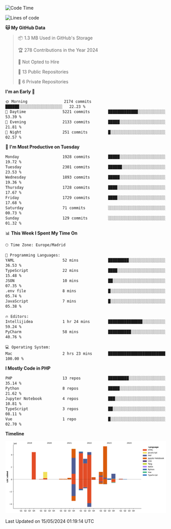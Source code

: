<!--START_SECTION:waka-->
![Code Time](http://img.shields.io/badge/Code%20Time-155%20hrs-blue)

![Lines of code](https://img.shields.io/badge/From%20Hello%20World%20I%27ve%20Written-31.3%20million%20lines%20of%20code-blue)

**🐱 My GitHub Data** 

> 📦 1.3 MB Used in GitHub's Storage 
 > 
> 🏆 278 Contributions in the Year 2024
 > 
> 🚫 Not Opted to Hire
 > 
> 📜 13 Public Repositories 
 > 
> 🔑 6 Private Repositories 
 > 
**I'm an Early 🐤** 

```text
🌞 Morning                2174 commits        ██████░░░░░░░░░░░░░░░░░░░   22.23 % 
🌆 Daytime                5221 commits        █████████████░░░░░░░░░░░░   53.39 % 
🌃 Evening                2133 commits        █████░░░░░░░░░░░░░░░░░░░░   21.81 % 
🌙 Night                  251 commits         █░░░░░░░░░░░░░░░░░░░░░░░░   02.57 % 
```
📅 **I'm Most Productive on Tuesday** 

```text
Monday                   1928 commits        █████░░░░░░░░░░░░░░░░░░░░   19.72 % 
Tuesday                  2301 commits        ██████░░░░░░░░░░░░░░░░░░░   23.53 % 
Wednesday                1893 commits        █████░░░░░░░░░░░░░░░░░░░░   19.36 % 
Thursday                 1728 commits        ████░░░░░░░░░░░░░░░░░░░░░   17.67 % 
Friday                   1729 commits        ████░░░░░░░░░░░░░░░░░░░░░   17.68 % 
Saturday                 71 commits          ░░░░░░░░░░░░░░░░░░░░░░░░░   00.73 % 
Sunday                   129 commits         ░░░░░░░░░░░░░░░░░░░░░░░░░   01.32 % 
```


📊 **This Week I Spent My Time On** 

```text
🕑︎ Time Zone: Europe/Madrid

💬 Programming Languages: 
YAML                     52 mins             █████████░░░░░░░░░░░░░░░░   36.53 % 
TypeScript               22 mins             ████░░░░░░░░░░░░░░░░░░░░░   15.48 % 
JSON                     10 mins             ██░░░░░░░░░░░░░░░░░░░░░░░   07.35 % 
.env file                8 mins              █░░░░░░░░░░░░░░░░░░░░░░░░   05.74 % 
JavaScript               7 mins              █░░░░░░░░░░░░░░░░░░░░░░░░   05.38 % 

🔥 Editors: 
Intellijidea             1 hr 24 mins        ███████████████░░░░░░░░░░   59.24 % 
PyCharm                  58 mins             ██████████░░░░░░░░░░░░░░░   40.76 % 

💻 Operating System: 
Mac                      2 hrs 23 mins       █████████████████████████   100.00 % 
```

**I Mostly Code in PHP** 

```text
PHP                      13 repos            █████████░░░░░░░░░░░░░░░░   35.14 % 
Python                   8 repos             █████░░░░░░░░░░░░░░░░░░░░   21.62 % 
Jupyter Notebook         4 repos             ███░░░░░░░░░░░░░░░░░░░░░░   10.81 % 
TypeScript               3 repos             ██░░░░░░░░░░░░░░░░░░░░░░░   08.11 % 
Vue                      1 repo              █░░░░░░░░░░░░░░░░░░░░░░░░   02.70 % 
```



**Timeline**

![Lines of Code chart](https://raw.githubusercontent.com/danisoronellas/danisoronellas/main/assets/bar_graph.png)


 Last Updated on 15/05/2024 01:19:14 UTC
<!--END_SECTION:waka-->
